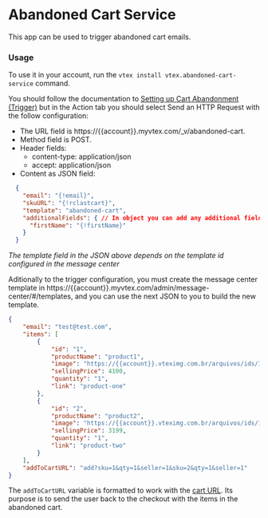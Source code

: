 # Abandoned Cart Service

This app can be used to trigger abandoned cart emails.

### Usage

To use it in your account, run the `vtex install vtex.abandoned-cart-service` command.

You should follow the documentation to [Setting up Cart Abandonment (Trigger)](https://help.vtex.com/tutorial/setting-up-abandoned-carts--tutorials_740) but in the Action tab you should select Send an HTTP Request with the follow configuration:

- The URL field is https://{{account}}.myvtex.com/_v/abandoned-cart.
- Method field is POST.
- Header fields:
	* content-type: application/json
	* accept: application/json
- Content as JSON field:
```json
  {
    "email": "{!email}",
    "skuURL": "{!rclastcart}",
    "template": "abandoned-cart",
    "additionalFields": { // In object you can add any additional field to send in the mail
      "firstName": "{!firstName}"
    } 
  }
```
*The template field in the JSON above depends on the template id configured in the message center*

Aditionally to the trigger configuration, you must create the message center template in https://{{account}}.myvtex.com/admin/message-center/#/templates, and you can use the next JSON to you to build the new template.

```json
{
	"email": "test@test.com",
	"items": [
		{
			"id": "1",
			"productName": "product1",
			"image": "https://{{account}}.vteximg.com.br/arquivos/ids/155411/image1.jpg",
			"sellingPrice": 4100,
			"quantity": "1",
			"link": "product-one"
		},
		{
			"id": "2",
			"productName": "product2",
			"image": "https://{{account}}.vteximg.com.br/arquivos/ids/155403/image2.jpg",
			"sellingPrice": 3199,
			"quantity": "1",
			"link": "product-two"
		}
	],
	"addToCartURL": "add?sku=1&qty=1&seller=1&sku=2&qty=1&seller=1"
}
```


The `addToCartURL` variable is formatted to work with the [cart URL](https://help.vtex.com/tutorial/how-to-assemble-the-cart-url--u3Tj5wagnukYwG84IQU06). Its purpose is to send the user back to the checkout with the items in the abandoned cart.
